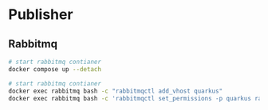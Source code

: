 # Publisher

## Rabbitmq

```bash
# start rabbitmq contianer
docker compose up --detach
```

```bash
# start rabbitmq contianer
docker exec rabbitmq bash -c "rabbitmqctl add_vhost quarkus"
docker exec rabbitmq bash -c 'rabbitmqctl set_permissions -p quarkus rabbitmq ".*" ".*" ".*"'
```
